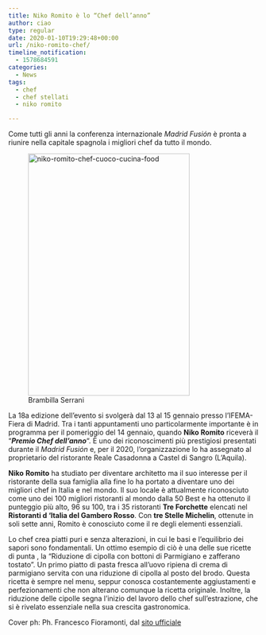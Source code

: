 ```yaml
---
title: Niko Romito è lo “Chef dell’anno”
author: ciao
type: regular
date: 2020-01-10T19:29:48+00:00
url: /niko-romito-chef/
timeline_notification:
  - 1578684591
categories:
  - News
tags:
  - chef
  - chef stellati
  - niko romito

---
```

Come tutti gli anni la conferenza internazionale _Madrid_ _Fusión_ è pronta a riunire nella capitale spagnola i migliori chef da tutto il mondo.

<div class="wp-block-image">
  <figure class="alignleft is-resized"><img loading="lazy" decoding="async" src="images/wp-content/uploads/2020/01/niko-romito-by-brambilla-serrani-photographers-per-identita-golose-2015.jpg" alt="niko-romito-chef-cuoco-cucina-food" class="wp-image-846" width="325" height="487" /><figcaption>Brambilla Serrani</figcaption></figure>
</div>

La 18a edizione dell&#8217;evento si svolgerà dal 13 al 15 gennaio presso l&#8217;IFEMA-Fiera di Madrid. Tra i tanti appuntamenti uno particolarmente importante è in programma per il pomeriggio del 14 gennaio, quando **Niko Romito** riceverà il &#8220;**_Premio Chef dell&#8217;anno_**&#8220;. È uno dei riconoscimenti più prestigiosi presentati durante il _Madrid Fusión_ e, per il 2020, l&#8217;organizzazione lo ha assegnato al proprietario del ristorante Reale Casadonna a Castel di Sangro (L&#8217;Aquila). 

**Niko** **Romito** ha studiato per diventare architetto ma il suo interesse per il ristorante della sua famiglia alla fine lo ha portato a diventare uno dei migliori chef in Italia e nel mondo. Il suo locale è attualmente riconosciuto come uno dei 100 migliori ristoranti al mondo dalla 50 Best e ha ottenuto il punteggio più alto, 96 su 100, tra i 35 ristoranti **Tre Forchette** elencati nel **Ristoranti d &#8216;Italia del Gambero Rosso**. Con **tre Stelle Michelin**, ottenute in soli sette anni, Romito è conosciuto come il re degli elementi essenziali. 

Lo chef crea piatti puri e senza alterazioni, in cui le basi e l&#8217;equilibrio dei sapori sono fondamentali. Un ottimo esempio di ciò è una delle sue ricette di punta , la &#8220;Riduzione di cipolla con bottoni di Parmigiano e zafferano tostato&#8221;. Un primo piatto di pasta fresca all&#8217;uovo ripiena di crema di parmigiano servita con una riduzione di cipolla al posto del brodo. Questa ricetta è sempre nel menu, seppur conosca costantemente aggiustamenti e perfezionamenti che non alterano comunque la ricetta originale. Inoltre, la riduzione delle cipolle segna l&#8217;inizio del lavoro dello chef sull&#8217;estrazione, che si è rivelato essenziale nella sua crescita gastronomica.

Cover ph: Ph. Francesco Fioramonti, dal [sito ufficiale][1]

 [1]: https://www.nikoromito.com/
